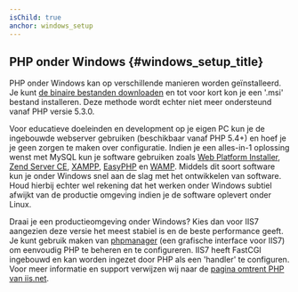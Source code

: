 ```yaml
---
isChild: true
anchor: windows_setup
---
```


## PHP onder Windows {#windows_setup_title}

PHP onder Windows kan op verschillende manieren worden geïnstalleerd. Je kunt [de binaire bestanden downloaden][php-downloads] en tot
voor kort kon je een '.msi' bestand installeren. Deze methode wordt echter niet meer ondersteund vanaf PHP versie 5.3.0.

Voor educatieve doeleinden en development op je eigen PC kun je de ingebouwde webserver gebruiken (beschikbaar vanaf PHP 5.4+) en hoef je je geen zorgen te maken
over configuratie. Indien je een alles-in-1 oplossing wenst met MySQL kun je software gebruiken zoals [Web Platform Installer][wpi], [Zend Server CE][zsce],
[XAMPP][xampp], [EasyPHP][easyphp] en [WAMP][wamp]. Middels dit soort software kun je onder Windows snel aan de slag met het ontwikkelen van software.
Houd hierbij echter wel rekening dat het werken onder Windows subtiel afwijkt van de productie omgeving indien je de software oplevert onder Linux.

Draai je een productieomgeving onder Windows? Kies dan voor IIS7 aangezien deze versie het meest stabiel is en de beste performance geeft. Je kunt gebruik
maken van [phpmanager][phpmanager] (een grafische interface voor IIS7) om eenvoudig PHP te beheren en te configureren. IIS7 heeft FastCGI ingebouwd
en kan worden ingezet door PHP als een 'handler' te configuren. Voor meer informatie en support verwijzen wij naar de [pagina omtrent PHP van iis.net][php-iis].

[php-downloads]: http://windows.php.net
[phpmanager]: http://phpmanager.codeplex.com/
[wpi]: http://www.microsoft.com/web/downloads/platform.aspx
[zsce]: http://www.zend.com/en/products/server-ce/
[xampp]: http://www.apachefriends.org/en/xampp.html
[easyphp]: http://www.easyphp.org/
[wamp]: http://www.wampserver.com/en/
[php-iis]: http://php.iis.net/
